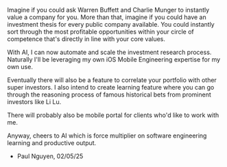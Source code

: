 Imagine if you could ask Warren Buffett and Charlie Munger to instantly value a company for you.
More than that, imagine if you could have an investment thesis for every public company available.
You could instantly sort through the most profitable opportunities within your circle of competence
that's directly in line with your core values.

With AI, I can now automate and scale the investment research process. Naturally I'll be leveraging
my own iOS Mobile Engineering expertise for my own use.

Eventually there will also be a feature to correlate your portfolio with other super investors. 
I also intend to create learning feature where you can go through the reasoning process of famous 
historical bets from prominent investors like Li Lu.

There will probably also be mobile portal for clients who'd like to work with me.

Anyway, cheers to AI which is force multiplier on software engineering learning and productive output.

- Paul Nguyen, 02/05/25
